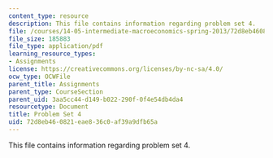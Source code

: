 ```yaml
---
content_type: resource
description: This file contains information regarding problem set 4.
file: /courses/14-05-intermediate-macroeconomics-spring-2013/72d8eb460821eae836c0af39a9dfb65a_MIT14_05S13_pset4.pdf
file_size: 185883
file_type: application/pdf
learning_resource_types:
- Assignments
license: https://creativecommons.org/licenses/by-nc-sa/4.0/
ocw_type: OCWFile
parent_title: Assignments
parent_type: CourseSection
parent_uid: 3aa5cc44-d149-b022-290f-0f4e54db4da4
resourcetype: Document
title: Problem Set 4
uid: 72d8eb46-0821-eae8-36c0-af39a9dfb65a
---
```

This file contains information regarding problem set 4.